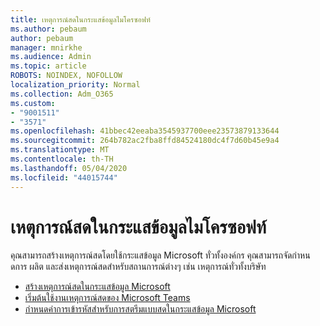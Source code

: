 ```yaml
---
title: เหตุการณ์สดในกระแสข้อมูลไมโครซอฟท์
ms.author: pebaum
author: pebaum
manager: mnirkhe
ms.audience: Admin
ms.topic: article
ROBOTS: NOINDEX, NOFOLLOW
localization_priority: Normal
ms.collection: Adm_O365
ms.custom:
- "9001511"
- "3571"
ms.openlocfilehash: 41bbec42eeaba3545937700eee23573879133644
ms.sourcegitcommit: 264b782ac2fba8ffd84524180dc4f7d60b45e9a4
ms.translationtype: MT
ms.contentlocale: th-TH
ms.lasthandoff: 05/04/2020
ms.locfileid: "44015744"
---
```

# <a name="live-events-in-microsoft-stream"></a>เหตุการณ์สดในกระแสข้อมูลไมโครซอฟท์

คุณสามารถสร้างเหตุการณ์สดโดยใช้กระแสข้อมูล Microsoft ทั่วทั้งองค์กร คุณสามารถจัดกําหนดการ ผลิต และส่งเหตุการณ์สดสําหรับสถานการณ์ต่างๆ เช่น เหตุการณ์ทั่วทั้งบริษัท

- [สร้างเหตุการณ์สดในกระแสข้อมูล Microsoft](https://docs.microsoft.com/stream/live-create-event)
- [เริ่มต้นใช้งานเหตุการณ์สดของ Microsoft Teams](https://support.office.com/article/get-started-with-microsoft-teams-live-events-d077fec2-a058-483e-9ab5-1494afda578a)
- [กําหนดค่าการเข้ารหัสสําหรับการสตรีมแบบสดในกระแสข้อมูล Microsoft](https://docs.microsoft.com/stream/live-encoder-setup)
